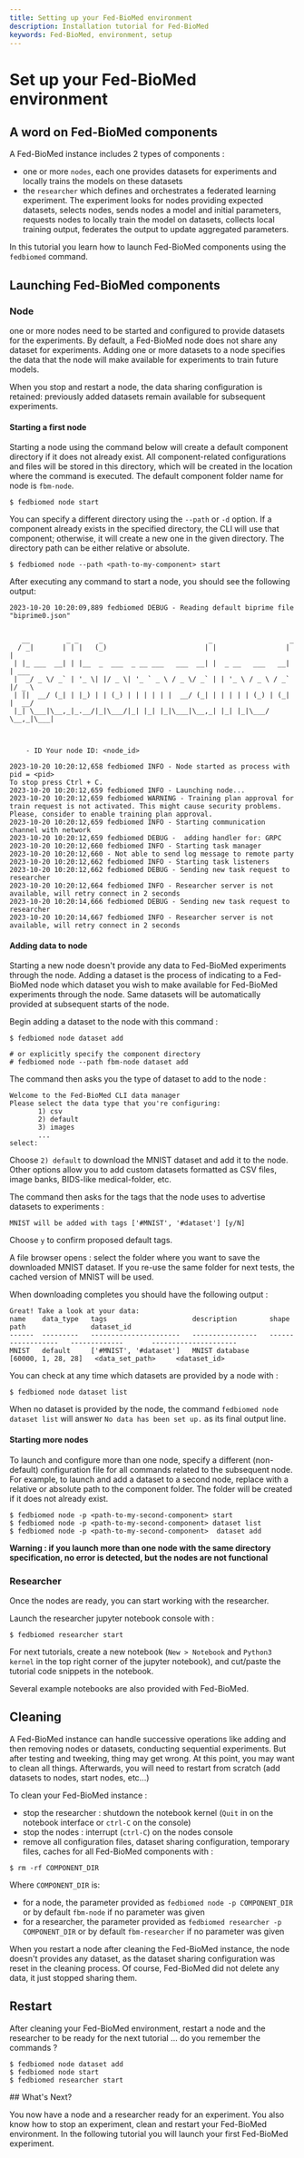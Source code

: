 ```yaml
---
title: Setting up your Fed-BioMed environment
description: Installation tutorial for Fed-BioMed
keywords: Fed-BioMed, environment, setup
---
```


# Set up your Fed-BioMed environment

## A word on Fed-BioMed components

A Fed-BioMed instance includes 2 types of components :

* one or more `nodes`, each one provides datasets for experiments and locally trains the models on these datasets
* the `researcher` which defines and orchestrates a federated learning experiment. The experiment looks for nodes providing expected datasets, selects nodes, sends nodes a model and initial parameters, requests nodes to locally train the model on datasets, collects local training output, federates the output to update aggregated parameters.

In this tutorial you learn how to launch Fed-BioMed components using the `fedbiomed` command.


## Launching Fed-BioMed components

### Node

one or more nodes need to be started and configured to provide datasets for the experiments. By default, a Fed-BioMed node does not share any dataset for experiments. Adding one or more datasets to a node specifies the data that the node will make available for experiments to train future models.

When you stop and restart a node, the data sharing configuration is retained: previously added datasets remain available for subsequent experiments.

#### Starting a first node

Starting a node using the command below will create a default component directory if it does not already exist. All component-related configurations and files will be stored in this directory, which will be created in the location where the command is executed. The default component folder name for node is `fbm-node`.

````
$ fedbiomed node start
````


You can specify a different directory using the `--path` or `-d` option. If a component already exists in the specified directory, the CLI will use that component; otherwise, it will create a new one in the given directory. The directory path can be either relative or absolute.

```
$ fedbiomed node --path <path-to-my-component> start
```

After executing any command to start a node, you should see the following output:

```
2023-10-20 10:20:09,889 fedbiomed DEBUG - Reading default biprime file "biprime0.json"


   __         _ _     _                          _                   _
  / _|       | | |   (_)                        | |                 | |
 | |_ ___  __| | |__  _  ___  _ __ ___   ___  __| |  _ __   ___   __| | ___
 |  _/ _ \/ _` | '_ \| |/ _ \| '_ ` _ \ / _ \/ _` | | '_ \ / _ \ / _` |/ _ \
 | ||  __/ (_| | |_) | | (_) | | | | | |  __/ (_| | | | | | (_) | (_| |  __/
 |_| \___|\__,_|_.__/|_|\___/|_| |_| |_|\___|\__,_| |_| |_|\___/ \__,_|\___|



	- ID Your node ID: <node_id>

2023-10-20 10:20:12,658 fedbiomed INFO - Node started as process with pid = <pid>
To stop press Ctrl + C.
2023-10-20 10:20:12,659 fedbiomed INFO - Launching node...
2023-10-20 10:20:12,659 fedbiomed WARNING - Training plan approval for train request is not activated. This might cause security problems. Please, consider to enable training plan approval.
2023-10-20 10:20:12,659 fedbiomed INFO - Starting communication channel with network
2023-10-20 10:20:12,659 fedbiomed DEBUG -  adding handler for: GRPC
2023-10-20 10:20:12,660 fedbiomed INFO - Starting task manager
2023-10-20 10:20:12,660 - Not able to send log message to remote party
2023-10-20 10:20:12,662 fedbiomed INFO - Starting task listeners
2023-10-20 10:20:12,662 fedbiomed DEBUG - Sending new task request to researcher
2023-10-20 10:20:12,664 fedbiomed INFO - Researcher server is not available, will retry connect in 2 seconds
2023-10-20 10:20:14,666 fedbiomed DEBUG - Sending new task request to researcher
2023-10-20 10:20:14,667 fedbiomed INFO - Researcher server is not available, will retry connect in 2 seconds
```

#### Adding data to node

Starting a new node doesn't provide any data to Fed-BioMed experiments through the node.
Adding a dataset is the process of indicating to a Fed-BioMed node which dataset you wish to make available for Fed-BioMed experiments through the node.
Same datasets will be automatically provided at subsequent starts of the node.

Begin adding a dataset to the node with this command :
```
$ fedbiomed node dataset add

# or explicitly specify the component directory
# fedbiomed node --path fbm-node dataset add

```

The command then asks you the type of dataset to add to the node :

```
Welcome to the Fed-BioMed CLI data manager
Please select the data type that you're configuring:
       1) csv
       2) default
       3) images
       ...
select:

```

Choose `2) default` to download the MNIST dataset and add it to the node. Other options allow you to add custom datasets formatted as CSV files, image banks, BIDS-like medical-folder, etc.

The command then asks for the tags that the node uses to advertise datasets to experiments :

```
MNIST will be added with tags ['#MNIST', '#dataset'] [y/N]
```

Choose `y` to confirm proposed default tags.

A file browser opens : select the folder where you want to save the downloaded MNIST dataset. If you re-use the same folder for next tests, the cached version of MNIST will be used.

When downloading completes you should have the following output :
```
Great! Take a look at your data:
name    data_type   tags                     description        shape                path                dataset_id
------  ---------   ----------------------   ----------------   ------------------   -------------       ---------------------
MNIST   default     ['#MNIST', '#dataset']   MNIST database     [60000, 1, 28, 28]   <data_set_path>     <dataset_id>

```

You can check at any time which datasets are provided by a node with :
```
$ fedbiomed node dataset list
```

When no dataset is provided by the node, the command `fedbiomed node dataset list` will answer `No data has been set up.` as its final output line.


#### Starting more nodes

To launch and configure more than one node, specify a different (non-default) configuration file for all commands related to the subsequent node. For example, to launch and add a dataset to a second node, replace <path-to-my-second-component> with a relative or absolute path to the component folder. The folder will be created if it does not already exist.

```
$ fedbiomed node -p <path-to-my-second-component> start
$ fedbiomed node -p <path-to-my-second-component> dataset list
$ fedbiomed node -p <path-to-my-second-component>  dataset add
```

**Warning : if you launch more than one node with the same directory specification, no error is detected, but the nodes are not functional**


### Researcher

Once the nodes are ready, you can start working with the researcher.

Launch the researcher jupyter notebook console with :
```
$ fedbiomed researcher start
```

For next tutorials, create a new notebook (`New > Notebook` and `Python3 kernel` in the top right corner of the jupyter notebook), and cut/paste the tutorial code snippets in the notebook.

Several example notebooks are also provided with Fed-BioMed.


## Cleaning

A Fed-BioMed instance can handle successive operations like adding and then removing nodes or datasets, conducting sequential experiments.
But after testing and tweeking, thing may get wrong. At this point, you may want to clean all things.
Afterwards, you will need to restart from scratch (add datasets to nodes, start nodes, etc...)

To clean your Fed-BioMed instance :

* stop the researcher : shutdown the notebook kernel (`Quit` in on the notebook interface or `ctrl-C` on the console)
* stop the nodes : interrupt (`ctrl-C`) on the nodes console
* remove all configuration files, dataset sharing configuration, temporary files, caches for all Fed-BioMed components with :

```
$ rm -rf COMPONENT_DIR
```

Where `COMPONENT_DIR` is:
* for a node, the parameter provided as `fedbiomed node -p COMPONENT_DIR` or by default `fbm-node` if no parameter was given
* for a researcher, the parameter provided as `fedbiomed researcher -p COMPONENT_DIR` or by default `fbm-researcher` if no parameter was given

When you restart a node after cleaning the Fed-BioMed instance, the node doesn't provides any dataset, as the dataset sharing configuration was reset in the cleaning process. Of course, Fed-BioMed did not delete any data, it just stopped sharing them.


## Restart

After cleaning your Fed-BioMed environment, restart a node and the researcher to be ready for the next tutorial ... do you remember the commands ?

```
$ fedbiomed node dataset add
$ fedbiomed node start
$ fedbiomed researcher start
```

## What's Next?

You now have a node and a researcher ready for an experiment. You also know how to stop an experiment, clean and restart your Fed-BioMed environment. In the following tutorial you will launch your first Fed-BioMed experiment.
